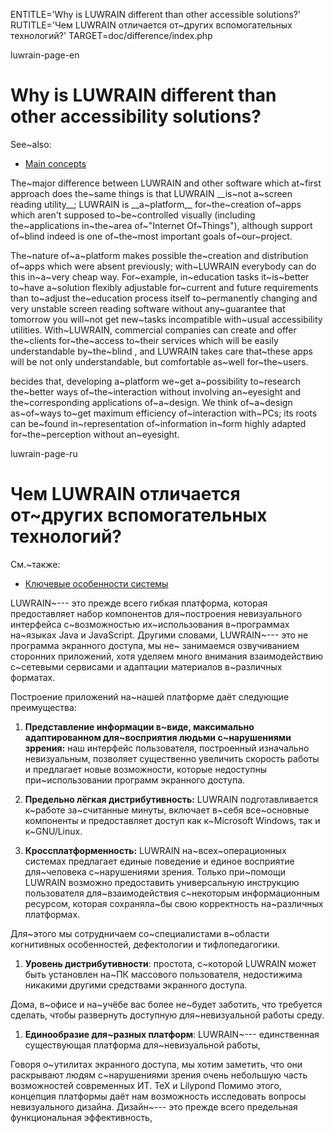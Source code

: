 
ENTITLE='Why is LUWRAIN different than other accessible solutions?'
RUTITLE='Чем LUWRAIN отличается от~других вспомогательных технологий?'
TARGET=doc/difference/index.php

luwrain-page-en

# Why is LUWRAIN different than other accessibility solutions?

See~also:

* [Main concepts](local:/doc/user/manual/intro/)

The~major difference between LUWRAIN and other software which at~first approach does the~same things 
is that LUWRAIN __is~not a~screen reading utility__;
LUWRAIN is __a~platform__ for~the~creation of~apps which aren't supposed to~be~controlled visually
(including the~applications in~the~area of~"Internet Of~Things"),
although support of~blind indeed is  one of~the~most important goals of~our~project.

The~nature of~a~platform makes possible the~creation and distribution of~apps which were absent previously;
with~LUWRAIN everybody can do this in~a~very cheap way.
For~example, in~education tasks  it~is~better to~have a~solution flexibly adjustable  for~current and future requirements
than  to~adjust the~education process itself to~permanently changing and very unstable screen reading software
without any~guarantee that tomorrow you will~not get new~tasks incompatible with~usual accessibility utilities.
With~LUWRAIN, commercial companies can create and offer the~clients for~the~access to~their services which will be easily understandable by~the~blind ,
and LUWRAIN  takes care that~these apps will be
not only understandable, but comfortable as~well for~the~users.

becides that,  developing a~platform we~get a~possibility to~research
the~better ways of~the~interaction without involving an~eyesight  and the~corresponding applications of~a~design.
We think of~a~design  as~of~ways  to~get maximum  efficiency of~interaction with~PCs;
its roots  can be~found in~representation of~information  in~form highly adapted for~the~perception without an~eyesight.


luwrain-page-ru

# Чем LUWRAIN отличается от~других вспомогательных технологий?

См.~также:

* [Ключевые особенности системы](local:/doc/user/manual/intro/)

LUWRAIN~--- это прежде всего гибкая платформа,
которая предоставляет набор компонентов для~построения невизуального  интерфейса
с~возможностью их~использования в~программах на~языках Java и JavaScript.
Другими словами, LUWRAIN~--- это не программа экранного доступа,
мы не~ занимаемся озвучиванием сторонних приложений,
хотя уделяем много внимания взаимодействию с~сетевыми сервисами и адаптации материалов в~различных форматах.

Построение приложений на~нашей платформе даёт следующие преимущества:

1. __Представление информации в~виде, максимально адаптированном для~восприятия людьми с~нарушениями зррения:__
наш интерфейс пользователя, построенный изначально невизуальным,
позволяет существенно увеличить скорость работы
и предлагает новые возможности,
которые недоступны при~использовании программ экранного доступа.

1. __Предельно лёгкая дистрибутивность:__
LUWRAIN подготавливается к~работе за~считанные минуты, включает в~себя все~основные компоненты и предоставляет доступ  как к~Microsoft Windows,
так и к~GNU/Linux.

1. __Кроссплатформенность:__
LUWRAIN на~всех~операционных системах предлагает единые поведение
и единое восприятие для~человека с~нарушениями зрения.
Только при~помощи LUWRAIN возможно предоставить универсальную инструкцию пользователя для~взаимодействия с~некоторым информационным ресурсом,
которая сохраняла~бы свою корректность на~различных платформах.


Для~этого мы сотрудничаем со~специалистами в~области когнитивных особенностей, дефектологии и тифлопедагогики.







1. __Уровень дистрибутивности__:  простота, с~которой LUWRAIN может быть установлен на~ПК массового пользователя,
недостижима никакими другими средствами экранного доступа.


Дома, в~офисе и на~учёбе вас более не~будет заботить, что требуется сделать, чтобы развернуть доступную для~невизуальной работы среду.





1.  __Единообразие для~разных платформ__: LUWRAIN~--- единственная существующая платформа для~невизуальной работы,

Говоря о~утилитах экранного доступа, мы хотим заметить, что они раскрывают людям с~нарушениями зрения
очень небольшую часть возможностей современных ИТ.
TeX и Lilypond 
Помимо этого, концепция платформы  даёт нам возможность исследовать вопросы невизуального дизайна.
Дизайн~--- это прежде всего предельная функциональная эффективность,
